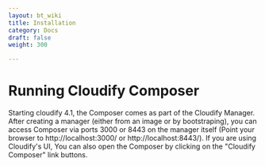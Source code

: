 ```yaml
---
layout: bt_wiki
title: Installation
category: Docs
draft: false
weight: 300

---
```



# Running Cloudify Composer

Starting cloudify 4.1, the Composer comes as part of the Cloudify Manager. After creating a manager (either from an image or by bootstraping), you can access Composer via ports 3000 or 8443 on the manager itself (Point your browser to http://localhost:3000/ or http://localhost:8443/). 
If you are using Cloudify's UI, You can also open the Composer by clicking on the "Cloudify Composer" link buttons.
